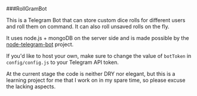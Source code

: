 ###RollGramBot

This is a Telegram Bot that can store custom dice rolls for different users and roll them on command. It can also roll unsaved rolls on the fly.

It uses node.js + mongoDB on the server side and is made possible by the [node-telegram-bot](https://github.com/depoio/node-telegram-bot) project.

If you'd like to host your own, make sure to change the value of `botToken` in `config/config.js` to your Telegram API token.



At the current stage the code is neither DRY nor elegant, but this is a learning project for me that I work on in my spare time, so please excuse the lacking aspects. 
